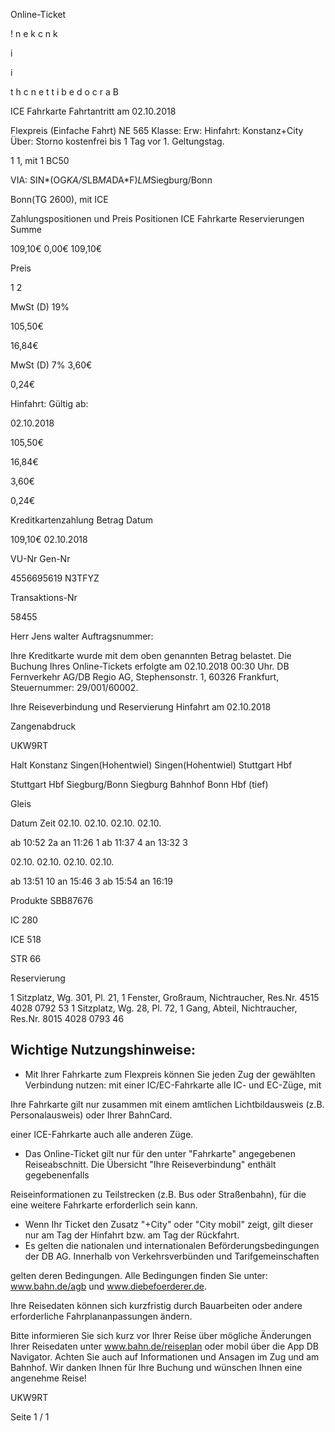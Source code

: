 Online-Ticket

!
n
e
k
c
n
k

i

i

t
h
c
n
e
t
t
i
b
e
d
o
c
r
a
B

ICE Fahrkarte
Fahrtantritt am 02.10.2018

Flexpreis (Einfache Fahrt)
NE 565
Klasse:
Erw:
Hinfahrt: Konstanz+City
Über:
Storno kostenfrei bis 1 Tag vor 1. Geltungstag.

1
1, mit 1 BC50

VIA: SIN*(OG*KA/S*LB*MA*DA*F)*LM*Siegburg/Bonn

 Bonn(TG 2600), mit ICE

Zahlungspositionen und Preis
Positionen
ICE Fahrkarte
Reservierungen
Summe

109,10€
0,00€
109,10€

Preis

1
2

MwSt (D) 19%

105,50€

16,84€

MwSt (D) 7%
3,60€

0,24€

Hinfahrt:
Gültig ab:

02.10.2018

105,50€

16,84€

3,60€

0,24€

Kreditkartenzahlung
Betrag
Datum

109,10€
02.10.2018

VU-Nr
Gen-Nr

4556695619
N3TFYZ

Transaktions-Nr

58455

Herr  Jens walter
Auftragsnummer:

Ihre Kreditkarte wurde mit dem oben genannten Betrag belastet. Die Buchung Ihres
Online-Tickets erfolgte am 02.10.2018 00:30 Uhr. DB Fernverkehr AG/DB Regio AG,
Stephensonstr. 1, 60326 Frankfurt, Steuernummer: 29/001/60002.

Ihre Reiseverbindung und Reservierung Hinfahrt am 02.10.2018

Zangenabdruck

UKW9RT

Halt
Konstanz
Singen(Hohentwiel)
Singen(Hohentwiel)
Stuttgart Hbf

Stuttgart Hbf
Siegburg/Bonn
Siegburg Bahnhof
Bonn Hbf (tief)

Gleis

Datum Zeit
02.10.
02.10.
02.10.
02.10.

ab 10:52 2a
an 11:26 1
ab 11:37 4
an 13:32 3

02.10.
02.10.
02.10.
02.10.

ab 13:51 10
an 15:46 3
ab 15:54
an 16:19

Produkte
SBB87676

IC 280

ICE 518

STR 66

Reservierung

1 Sitzplatz, Wg. 301, Pl. 21, 1 Fenster,
Großraum,
Nichtraucher, Res.Nr. 4515 4028 0792 53
1 Sitzplatz, Wg. 28, Pl. 72, 1 Gang, Abteil,
Nichtraucher, Res.Nr. 8015 4028 0793 46

Wichtige Nutzungshinweise:
-
- Mit Ihrer Fahrkarte zum Flexpreis können Sie jeden Zug der gewählten Verbindung nutzen: mit einer IC/EC-Fahrkarte alle IC- und EC-Züge, mit

Ihre Fahrkarte gilt nur zusammen mit einem amtlichen Lichtbildausweis (z.B. Personalausweis) oder Ihrer BahnCard.

einer ICE-Fahrkarte auch alle anderen Züge.

- Das Online-Ticket gilt nur für den unter "Fahrkarte" angegebenen Reiseabschnitt. Die Übersicht "Ihre Reiseverbindung" enthält gegebenenfalls

Reiseinformationen zu Teilstrecken (z.B. Bus oder Straßenbahn), für die eine weitere Fahrkarte erforderlich sein kann.
- Wenn Ihr Ticket den Zusatz "+City" oder "City mobil" zeigt, gilt dieser nur am Tag der Hinfahrt bzw. am Tag der Rückfahrt.
- Es gelten die nationalen und internationalen Beförderungsbedingungen der DB AG. Innerhalb von Verkehrsverbünden und Tarifgemeinschaften

gelten deren Bedingungen. Alle Bedingungen finden Sie unter: www.bahn.de/agb und www.diebefoerderer.de.

Ihre Reisedaten können sich kurzfristig durch Bauarbeiten oder andere erforderliche Fahrplananpassungen ändern.

Bitte informieren Sie sich kurz vor Ihrer Reise über mögliche Änderungen Ihrer Reisedaten unter www.bahn.de/reiseplan oder mobil über die
App DB Navigator. Achten Sie auch auf Informationen und Ansagen im Zug und am Bahnhof. Wir danken Ihnen für Ihre Buchung und wünschen
Ihnen eine angenehme Reise!

UKW9RT

Seite 1 / 1

